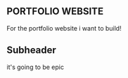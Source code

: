 ## PORTFOLIO WEBSITE

For the portfolio website i want to build!

## Subheader

it's going to be epic

